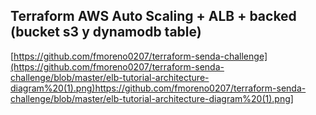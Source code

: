## Terraform AWS Auto Scaling + ALB + backed (bucket s3 y dynamodb table)

[https://github.com/fmoreno0207/terraform-senda-challenge](https://github.com/fmoreno0207/terraform-senda-challenge/blob/master/elb-tutorial-architecture-diagram%20(1).png)https://github.com/fmoreno0207/terraform-senda-challenge/blob/master/elb-tutorial-architecture-diagram%20(1).png]
